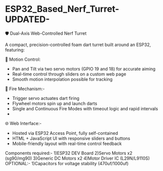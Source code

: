 # ESP32_Based_Nerf_Turret-UPDATED-
🛡️ Dual-Axis Web-Controlled Nerf Turret

A compact, precision-controlled foam dart turret built around an ESP32, featuring:

🎯 Motion Control:
- Pan and Tilt via two servo motors (GPIO 19 and 18) for accurate aiming
- Real-time control through sliders on a custom web page
- Smooth motion interpolation possible for tracking 

🔫 Fire Mechanism:-
- Trigger servo actuates dart firing
- Flywheel motors spin up and launch darts
- Single and Continuous Fire Modes with timeout logic and rapid intervals
- 
🌐 Web Interface:-
- Hosted via ESP32 Access Point, fully self-contained
- HTML + JavaScript UI with responsive sliders and buttons
- Mobile-friendly layout with real-time control feedback



Components required:-
1)ESP32 DEV Board
2)Servo Motors x2  (sg90/mg90)
3)Generic DC Motors x2
4)Motor Driver IC  (L29N/L9110S)
OPTIONAL:-
1)Capacitors  for voltage stability  (470uf/1000uf)                                    
